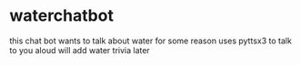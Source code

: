 # waterchatbot
this chat bot wants to talk about water for some reason
uses pyttsx3 to talk to you aloud
will add water trivia later
